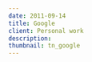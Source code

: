 ```yaml
---
date: 2011-09-14
title: Google
client: Personal work
description:
thumbnail: tn_google
---
```


<img srcset="/img/google-1x.png 1x, /img/google-2x.png 2x">
